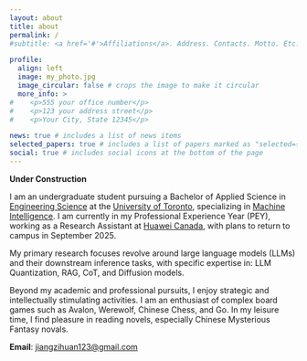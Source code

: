 ```yaml
---
layout: about
title: about
permalink: /
#subtitle: <a href='#'>Affiliations</a>. Address. Contacts. Motto. Etc.

profile:
  align: left
  image: my_photo.jpg
  image_circular: false # crops the image to make it circular
  more_info: >
#    <p>555 your office number</p>
#    <p>123 your address street</p>
#    <p>Your City, State 12345</p>

news: true # includes a list of news items
selected_papers: true # includes a list of papers marked as "selected={true}"
social: true # includes social icons at the bottom of the page
---
```


**Under Construction**

I am an undergraduate student pursuing a Bachelor of Applied Science in [Engineering Science](https://engsci.utoronto.ca/) at the [University of Toronto](https://www.utoronto.ca/), specializing in [Machine Intelligence](https://engsci.utoronto.ca/program/majors/machine-intelligence/). I am currently in my Professional Experience Year (PEY), working as a Research Assistant at [Huawei Canada](https://www.huawei.com/ca/), with plans to return to campus in September 2025.

My primary research focuses revolve around large language models (LLMs) and their downstream inference tasks, with specific expertise in: LLM Quantization, RAG, CoT, and Diffusion models.

Beyond my academic and professional pursuits, I enjoy strategic and intellectually stimulating activities. I am an enthusiast of complex board games such as Avalon, Werewolf, Chinese Chess, and Go. In my leisure time, I find pleasure in reading novels, especially Chinese Mysterious Fantasy novals.

**Email**: jiangzihuan123@gmail.com